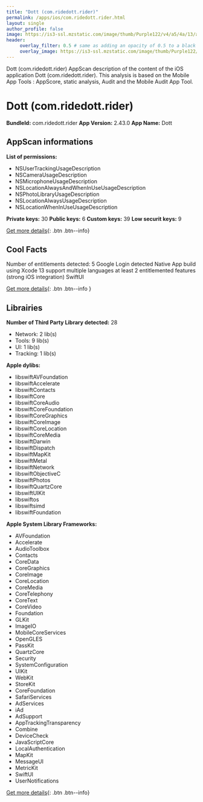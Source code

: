```yaml
---
title: "Dott (com.ridedott.rider)"
permalink: /apps/ios/com.ridedott.rider.html
layout: single
author_profile: false
image: https://is3-ssl.mzstatic.com/image/thumb/Purple122/v4/a5/4a/13/a54a1322-a091-d449-0839-d5ac848a5d68/AppIcon-0-0-1x_U007emarketing-0-0-0-7-0-0-sRGB-0-0-0-GLES2_U002c0-512MB-85-220-0-0.png/512x512bb.jpg
header: 
     overlay_filter: 0.5 # same as adding an opacity of 0.5 to a black background
     overlay_image: https://is3-ssl.mzstatic.com/image/thumb/Purple122/v4/a5/4a/13/a54a1322-a091-d449-0839-d5ac848a5d68/AppIcon-0-0-1x_U007emarketing-0-0-0-7-0-0-sRGB-0-0-0-GLES2_U002c0-512MB-85-220-0-0.png/512x512bb.jpg
---
```

Dott (com.ridedott.rider) AppScan description of the content of the iOS application Dott (com.ridedott.rider). This analysis is based on the Mobile App Tools : AppScore, static analysis, Audit and the Mobile Audit App Tool.

# Dott (com.ridedott.rider)

**BundleId:** com.ridedott.rider
**App Version:** 2.43.0
**App Name:** Dott


## AppScan informations 

**List of permissions:** 
- NSUserTrackingUsageDescription
- NSCameraUsageDescription
- NSMicrophoneUsageDescription
- NSLocationAlwaysAndWhenInUseUsageDescription
- NSPhotoLibraryUsageDescription
- NSLocationAlwaysUsageDescription
- NSLocationWhenInUseUsageDescription
  
  
**Private keys:** 30
**Public keys:** 6
**Custom keys:** 39
**Low securit keys:** 9
  
[Get more details](/pricing.html){: .btn .btn--info}

## Cool Facts

Number of entitlements detected: 5
Google Login detected
Native App
build using Xcode 13
support multiple languages
at least 2 entitlemented features (strong iOS integration)
SwiftUI
  
[Get more details](/pricing.html){: .btn .btn--info }

## Librairies 
**Number of Third Party Library detected:** 28
- Network: 2 lib(s)
- Tools: 9 lib(s)
- UI: 1 lib(s)
- Tracking: 1 lib(s)


**Apple dylibs:**
- libswiftAVFoundation
- libswiftAccelerate
- libswiftContacts
- libswiftCore
- libswiftCoreAudio
- libswiftCoreFoundation
- libswiftCoreGraphics
- libswiftCoreImage
- libswiftCoreLocation
- libswiftCoreMedia
- libswiftDarwin
- libswiftDispatch
- libswiftMapKit
- libswiftMetal
- libswiftNetwork
- libswiftObjectiveC
- libswiftPhotos
- libswiftQuartzCore
- libswiftUIKit
- libswiftos
- libswiftsimd
- libswiftFoundation


**Apple System Library Frameworks:**
- AVFoundation
- Accelerate
- AudioToolbox
- Contacts
- CoreData
- CoreGraphics
- CoreImage
- CoreLocation
- CoreMedia
- CoreTelephony
- CoreText
- CoreVideo
- Foundation
- GLKit
- ImageIO
- MobileCoreServices
- OpenGLES
- PassKit
- QuartzCore
- Security
- SystemConfiguration
- UIKit
- WebKit
- StoreKit
- CoreFoundation
- SafariServices
- AdServices
- iAd
- AdSupport
- AppTrackingTransparency
- Combine
- DeviceCheck
- JavaScriptCore
- LocalAuthentication
- MapKit
- MessageUI
- MetricKit
- SwiftUI
- UserNotifications


  
[Get more details](/pricing.html){: .btn .btn--info}


